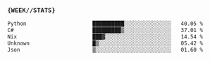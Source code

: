 ### `{WEEK//STATS}` 
<!--START_SECTION:waka-->

```txt
Python                     ██████████░░░░░░░░░░░░░░░   40.05 %
C#                         █████████▒░░░░░░░░░░░░░░░   37.01 %
Nix                        ███▓░░░░░░░░░░░░░░░░░░░░░   14.54 %
Unknown                    █▒░░░░░░░░░░░░░░░░░░░░░░░   05.42 %
Json                       ▒░░░░░░░░░░░░░░░░░░░░░░░░   01.60 %
```

<!--END_SECTION:waka-->
